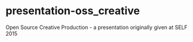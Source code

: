 # presentation-oss_creative
Open Source Creative Production - a presentation originally given at SELF 2015
